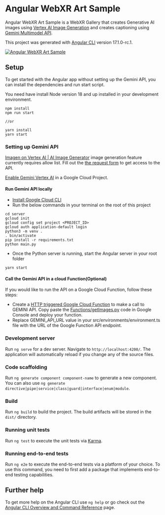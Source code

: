 # Angular WebXR Art Sample


Angular WebXR Art Sample is a WebXR Gallery that creates Generative AI images using [Vertex AI Image Generation](https://cloud.google.com/vertex-ai/generative-ai/docs/image/overview) and creates captioning using [Gemini Multimodel API](https://cloud.google.com/vertex-ai/generative-ai/docs/multimodal/overview#multimodal_models).

This project was generated with [Angular CLI](https://github.com/angular/angular-cli) version 17.1.0-rc.1.

[![Angular WebXR Art Sample](http://img.youtube.com/vi/B-k8ZNVM-F4/0.jpg)](https://youtu.be/B-k8ZNVM-F4)

## Setup


To get started with the Angular app without setting up the Gemini API, you can install the dependencies and run start script. 

You need have install Node version 18 and up installed in your development environment.

```
npm install
npm run start

//or

yarn install
yarn start
```

### Setting up Gemini API

[Imagen on Vertex AI | AI Image Generator](https://cloud.google.com/vertex-ai/generative-ai/docs/image/overview#feature-launch-stage) image generation feature currently requires allow list. Fill out the [the request form](https://docs.google.com/forms/d/1cqt9padvfMgqn23W5FMPTqh7bW1KLkEOsC5G6uC-uuM/viewform) to get access to the API.

[Enable Gemini Vertex AI](https://console.cloud.google.com/vertex-ai/generative/multimodal/create/text?model=gemini-1.5-pro-preview-0409) in a Google Cloud Project.


#### Run Gemini API locally

- [Install Google Cloud CLI](https://cloud.google.com/sdk/docs/install)
- Run the below commands in your terminal on the root of this project

```
cd server
gcloud init
gcloud config set project <PROJECT_ID>
gcloud auth application-default login
python3 -m venv .
. bin/activate
pip install -r requirements.txt
python main.py
```

- Once the Python server is running, start the Angular server in your root folder

```
yarn start
```

#### Call the Gemini API in a cloud Function(Optional)

If you would like to run the API on a Google Cloud Function, follow these steps:

- Create a [HTTP triggered Google Cloud Function](https://cloud.google.com/functions/docs/writing/write-http-functions#http-example-python) to make a call to GEMINI API. Copy paste the [Functions/getImages.py](Functions/getImages.py) code in Google Console and deploy your function.
- Replace GEMINI_API_URL value in your src/environments/environment.ts file with the URL of the Google Function API endpoint.


### Development server

Run `ng serve` for a dev server. Navigate to `http://localhost:4200/`. The application will automatically reload if you change any of the source files.

### Code scaffolding

Run `ng generate component component-name` to generate a new component. You can also use `ng generate directive|pipe|service|class|guard|interface|enum|module`.

### Build

Run `ng build` to build the project. The build artifacts will be stored in the `dist/` directory.

### Running unit tests

Run `ng test` to execute the unit tests via [Karma](https://karma-runner.github.io).

### Running end-to-end tests

Run `ng e2e` to execute the end-to-end tests via a platform of your choice. To use this command, you need to first add a package that implements end-to-end testing capabilities.

## Further help

To get more help on the Angular CLI use `ng help` or go check out the [Angular CLI Overview and Command Reference](https://angular.io/cli) page.
